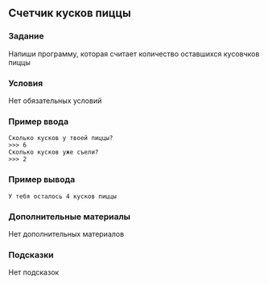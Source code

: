 ## Счетчик кусков пиццы

### Задание

Напиши программу, которая считает количество оставшихся кусовчков пиццы

### Условия

Нет обязательных условий

### Пример ввода

```
Сколько кусков у твоей пиццы?
>>> 6
Сколько кусков уже съели?
>>> 2 
```


### Пример вывода

```
У тебя осталось 4 кусков пиццы
```

### Дополнительные материалы

Нет дополнительных материалов

### Подсказки

Нет подсказок
